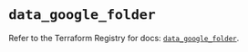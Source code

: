 # `data_google_folder`

Refer to the Terraform Registry for docs: [`data_google_folder`](https://registry.terraform.io/providers/hashicorp/google/5.42.0/docs/data-sources/folder).
